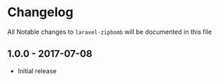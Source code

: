 # Changelog

All Notable changes to `laravel-zipbomb` will be documented in this file

## 1.0.0 - 2017-07-08

- Initial release
